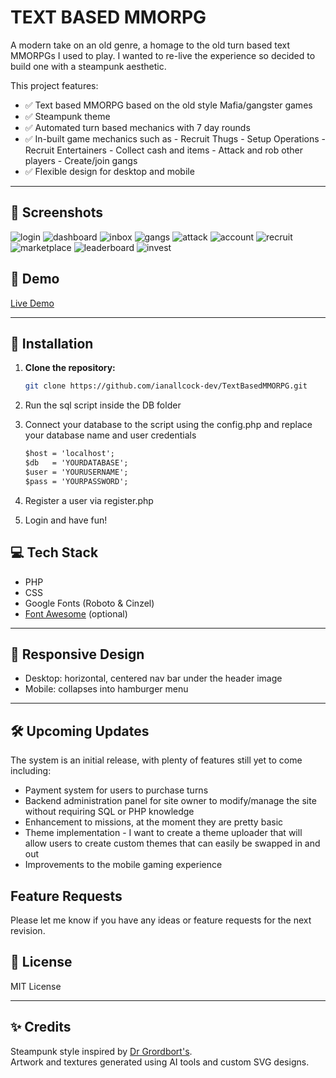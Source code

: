 # TEXT BASED MMORPG
A modern take on an old genre, a homage to the old turn based text MMORPGs I used to play. I wanted to re-live the experience so decided to build one with a steampunk aesthetic.

This project features:

- ✅ Text based MMORPG based on the old style Mafia/gangster games
- ✅ Steampunk theme
- ✅ Automated turn based mechanics with 7 day rounds
- ✅ In-built game mechanics such as
      - Recruit Thugs
      - Setup Operations
      - Recruit Entertainers
      - Collect cash and items
      - Attack and rob other players
      - Create/join gangs
- ✅ Flexible design for desktop and mobile

---
## 🚀 Screenshots

![login](https://github.com/user-attachments/assets/930eb3e0-3231-4769-8366-516e8f8a6bb4)
![dashboard](https://github.com/user-attachments/assets/e416ac01-32c7-41ea-bdd5-bba756166a1e)
![inbox](https://github.com/user-attachments/assets/aa2aacea-57c1-450b-991c-a4e92e776897)
![gangs](https://github.com/user-attachments/assets/ba2e97ff-76b9-42ef-ad69-7e27b0962289)
![attack](https://github.com/user-attachments/assets/bcc9460e-a6d2-4467-b717-c4b81d45e45e)
![account](https://github.com/user-attachments/assets/83190c20-561e-4967-8ce1-68f0c14087ad)
![recruit](https://github.com/user-attachments/assets/4ea6cad3-3c8d-430c-941b-6cc028aaf72a)
![marketplace](https://github.com/user-attachments/assets/81343a11-7f89-4561-8b06-fdba3771db79)
![leaderboard](https://github.com/user-attachments/assets/c213d535-9cb1-4922-8085-9f36afcf76f1)
![invest](https://github.com/user-attachments/assets/3b0155b2-6cf2-43d4-9b7d-dedd8b605b4e)



## 🚀 Demo

[Live Demo](https://optiforge.co.uk/game/login.php)

---

## 🔧 Installation

1. **Clone the repository:**

    ```bash
    git clone https://github.com/ianallcock-dev/TextBasedMMORPG.git
    ```

2. Run the sql script inside the DB folder


3. Connect your database to the script using the config.php and replace your database name and user credentials 

    ```html
    $host = 'localhost';
    $db   = 'YOURDATABASE';
    $user = 'YOURUSERNAME';
    $pass = 'YOURPASSWORD';
    ```

4. Register a user via register.php

5. Login and have fun!


## 💻 Tech Stack

- PHP
- CSS
- Google Fonts (Roboto & Cinzel)
- [Font Awesome](https://fontawesome.com/) (optional)

---

## 📱 Responsive Design

- Desktop: horizontal, centered nav bar under the header image
- Mobile: collapses into hamburger menu

---

## 🛠 Upcoming Updates

The system is an initial release, with plenty of features still yet to come including:
  - Payment system for users to purchase turns
  - Backend administration panel for site owner to modify/manage the site without requiring SQL or PHP knowledge
  - Enhancement to missions, at the moment they are pretty basic
  - Theme implementation - I want to create a theme uploader that will allow users to create custom themes that can easily be swapped in and out
  - Improvements to the mobile gaming experience

## Feature Requests
Please let me know if you have any ideas or feature requests for the next revision.

## 📄 License

MIT License

---

## ✨ Credits

Steampunk style inspired by [Dr Grordbort's](https://drgrordborts.com/).  
Artwork and textures generated using AI tools and custom SVG designs.
